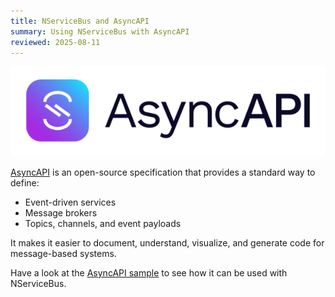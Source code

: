 ```yaml
---
title: NServiceBus and AsyncAPI
summary: Using NServiceBus with AsyncAPI
reviewed: 2025-08-11
---
```


![](asyncapi.png)

[AsyncAPI](https://www.asyncapi.com) is an open-source specification that provides a standard way to define:

- Event-driven services
- Message brokers
- Topics, channels, and event payloads

It makes it easier to document, understand, visualize, and generate code for message-based systems.

Have a look at the [AsyncAPI sample](/samples/asyncapi/) to see how it can be used with NServiceBus.
